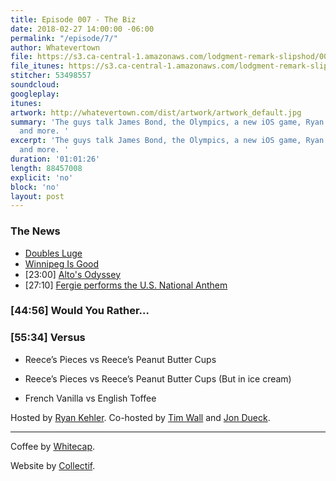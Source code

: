 ```yaml
---
title: Episode 007 - The Biz
date: 2018-02-27 14:00:00 -06:00
permalink: "/episode/7/"
author: Whatevertown
file: https://s3.ca-central-1.amazonaws.com/lodgment-remark-slipshod/007.mp3
file_itunes: https://s3.ca-central-1.amazonaws.com/lodgment-remark-slipshod/007.m4a
stitcher: 53498557
soundcloud: 
googleplay: 
itunes: 
artwork: http://whatevertown.com/dist/artwork/artwork_default.jpg
summary: 'The guys talk James Bond, the Olympics, a new iOS game, Ryan''s business,
  and more. '
excerpt: 'The guys talk James Bond, the Olympics, a new iOS game, Ryan''s business,
  and more. '
duration: '01:01:26'
length: 88457008
explicit: 'no'
block: 'no'
layout: post
---
```


### The News

- [Doubles Luge](http://time.com/5158497/olympics-2018-doubles-luge-reactions-memes/)
- [Winnipeg Is Good](https://www.theplayerstribune.com/patrik-laine-winnipeg-jets-nhl/)
- [23:00] [Alto's Odyssey](http://www.altosodyssey.com/)
- [27:10] [Fergie performs the U.S. National Anthem](https://www.youtube.com/watch?v=V5cOvyDpWfM)

### [44:56] Would You Rather…

### [55:34] Versus

- Reece’s Pieces vs Reece’s Peanut Butter Cups

- Reece’s Pieces vs Reece’s Peanut Butter Cups (But in ice cream)

- French Vanilla vs English Toffee

Hosted by [Ryan Kehler](https://twitter.com/ryankehler). Co-hosted by [Tim Wall](https://twitter.com/timjosephwall) and [Jon Dueck](https://twitter.com/jondueck).

---

Coffee by [Whitecap](http://drinkwhitecap.com/).

Website by [Collectif](http://collectif.co).
